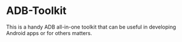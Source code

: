 # ADB-Toolkit
This is a handy ADB all-in-one toolkit that can be useful in developing Android apps or for others matters.
